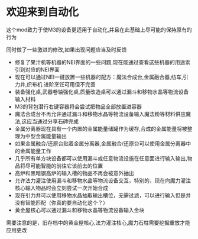 # 欢迎来到自动化

这个mod致力于使M3的设备更适用于自动化,并且在此基础上尽可能的保持原有的行为

同时做了一些激进的修改,如果出现问题应当及时反馈

  - 修复了果汁机等机器的NEI界面的一些问题,现在能通过查看这些机器的用途索引到对应的NEI界面
  - 现在可以通过NEI一键放置一些机器的配方：魔法合成台,金属融合器,纺车,引力井,织布机   进阶烹饪可用但不完善
  - 装备强化桌,武器卷轴强化桌,质量改造桌可以通过漏斗和移物水晶等物流设备输入材料
  - M3的背包潜行右键容器将会尝试把物品全部放置进容器
  - 魔法合成台不再允许通过漏斗和移物水晶等物流设备输入魔法粉等材料供应魔法,这应当通过分享石碑完成
  - 金属分离器现在具有一个内置的金属能量储罐作为缓存,合成的金属能量将被整理为中型金属能量输出
  - 如果金属融合/还原台贴着金属分离器,金属融合/还原台可以使用金属分离器中的金属能量工作
  - 几乎所有单方块设备都可以使用漏斗或任意物流设施在任意面进行输入输出,物品将尽可能智能的前往它该前去的位置
  - 高炉和黑暗钢高炉的输入槽的物品不再会被意外抽出
  - 允许法力灌注使用漏斗和移物水晶等物流设备交互，特别的，现在向魔力灌注核心输入物品时会立刻尝试一次开始合成
  - 现在引力井可以使用移物水晶抽取输出槽位，无需过滤，可以进行输入但是并没有智能匹配（你真的要自动化这个？）
  - 黄金屋核心可以通过漏斗和移物水晶等物流设备输入金块

需要注意的是，旧存档中的黄金屋核心,法力灌注核心,魔力石柱需要挖掘重放才能应用更改
